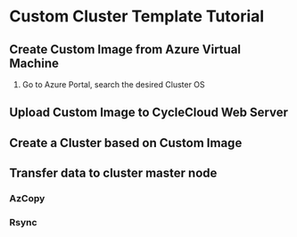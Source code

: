# Custom Cluster Template Tutorial
## Create Custom Image from Azure Virtual Machine 
1. Go to Azure Portal, search the desired Cluster OS


## Upload Custom Image to CycleCloud Web Server

## Create a Cluster based on Custom Image

## Transfer data to cluster master node
### AzCopy

### Rsync 
